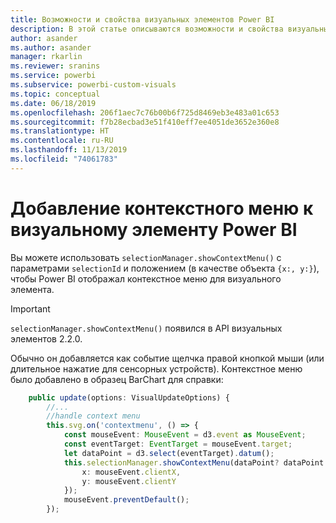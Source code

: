 ```yaml
---
title: Возможности и свойства визуальных элементов Power BI
description: В этой статье описываются возможности и свойства визуальных элементов Power BI.
author: asander
ms.author: asander
manager: rkarlin
ms.reviewer: sranins
ms.service: powerbi
ms.subservice: powerbi-custom-visuals
ms.topic: conceptual
ms.date: 06/18/2019
ms.openlocfilehash: 206f1aec7c76b00b6f725d8469eb3e483a01c653
ms.sourcegitcommit: f7b28ecbad3e51f410eff7ee4051de3652e360e8
ms.translationtype: HT
ms.contentlocale: ru-RU
ms.lasthandoff: 11/13/2019
ms.locfileid: "74061783"
---
```

# <a name="add-context-menu-to-power-bi-visual"></a>Добавление контекстного меню к визуальному элементу Power BI

Вы можете использовать `selectionManager.showContextMenu()` с параметрами `selectionId` и положением (в качестве объекта `{x:, y:}`), чтобы Power BI отображал контекстное меню для визуального элемента.

> [!IMPORTANT]
> `selectionManager.showContextMenu()` появился в API визуальных элементов 2.2.0.

Обычно он добавляется как событие щелчка правой кнопкой мыши (или длительное нажатие для сенсорных устройств). Контекстное меню было добавлено в образец BarChart для справки:

```typescript
    public update(options: VisualUpdateOptions) {
        //...
        //handle context menu
        this.svg.on('contextmenu', () => {
            const mouseEvent: MouseEvent = d3.event as MouseEvent;
            const eventTarget: EventTarget = mouseEvent.target;
            let dataPoint = d3.select(eventTarget).datum();
            this.selectionManager.showContextMenu(dataPoint? dataPoint.selectionId : {}, {
                x: mouseEvent.clientX,
                y: mouseEvent.clientY
            });
            mouseEvent.preventDefault();
        });
```
